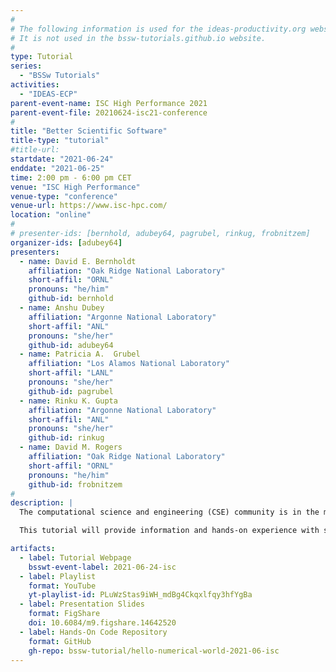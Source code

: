 ```yaml
---
#
# The following information is used for the ideas-productivity.org website only.
# It is not used in the bssw-tutorials.github.io website.
#
type: Tutorial
series:
  - "BSSw Tutorials"
activities:
  - "IDEAS-ECP"
parent-event-name: ISC High Performance 2021
parent-event-file: 20210624-isc21-conference
#
title: "Better Scientific Software"
title-type: "tutorial"
#title-url:
startdate: "2021-06-24"
enddate: "2021-06-25"
time: 2:00 pm - 6:00 pm CET
venue: "ISC High Performance"
venue-type: "conference"
venue-url: https://www.isc-hpc.com/
location: "online"
#
# presenter-ids: [bernhold, adubey64, pagrubel, rinkug, frobnitzem]
organizer-ids: [adubey64]
presenters:
  - name: David E. Bernholdt
    affiliation: "Oak Ridge National Laboratory"
    short-affil: "ORNL"
    pronouns: "he/him"
    github-id: bernhold
  - name: Anshu Dubey
    affiliation: "Argonne National Laboratory"
    short-affil: "ANL"
    pronouns: "she/her"
    github-id: adubey64
  - name: Patricia A.  Grubel
    affiliation: "Los Alamos National Laboratory"
    short-affil: "LANL"
    pronouns: "she/her"
    github-id: pagrubel
  - name: Rinku K. Gupta
    affiliation: "Argonne National Laboratory"
    short-affil: "ANL"
    pronouns: "she/her"
    github-id: rinkug
  - name: David M. Rogers
    affiliation: "Oak Ridge National Laboratory"
    short-affil: "ORNL"
    pronouns: "he/him"
    github-id: frobnitzem
#
description: |
  The computational science and engineering (CSE) community is in the midst of an extremely challenging period created by the confluence of disruptive changes in computing architectures, demand for greater scientific reproducibility, and new opportunities for greatly improved simulation capabilities, especially through coupling physics and scales.  Computer architecture changes require new software design and implementation strategies, including significant refactoring of existing code. Reproducibility demands require more rigor across the entire software endeavor. Code coupling requires aggregate team interactions including integration of software processes and practices.  These challenges demand large investments in scientific software development and improved practices.  Focusing on improved developer productivity and software sustainability is both urgent and essential.

  This tutorial will provide information and hands-on experience with software practices, processes, and tools explicitly tailored for CSE.  Goals are improving the productivity of those who develop CSE software and increasing the sustainability of software artifacts.  We discuss practices that are relevant for projects of all sizes, with emphasis on small teams, and on aggregate teams composed of small teams.  Topics include software licensing, effective models, tools, and processes for small teams (including agile workflow management), reproducibility, and scientific software testing (including automated testing and continuous integration).

artifacts:
  - label: Tutorial Webpage
    bsswt-event-label: 2021-06-24-isc
  - label: Playlist
    format: YouTube
    yt-playlist-id: PLuWzStas9iWH_mdBg4Ckqxlfqy3hfYgBa
  - label: Presentation Slides
    format: FigShare
    doi: 10.6084/m9.figshare.14642520
  - label: Hands-On Code Repository
    format: GitHub
    gh-repo: bssw-tutorial/hello-numerical-world-2021-06-isc
---
```


